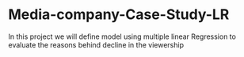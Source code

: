 # Media-company-Case-Study-LR
In this project we will define model using multiple linear Regression to evaluate the reasons behind decline in the viewership
